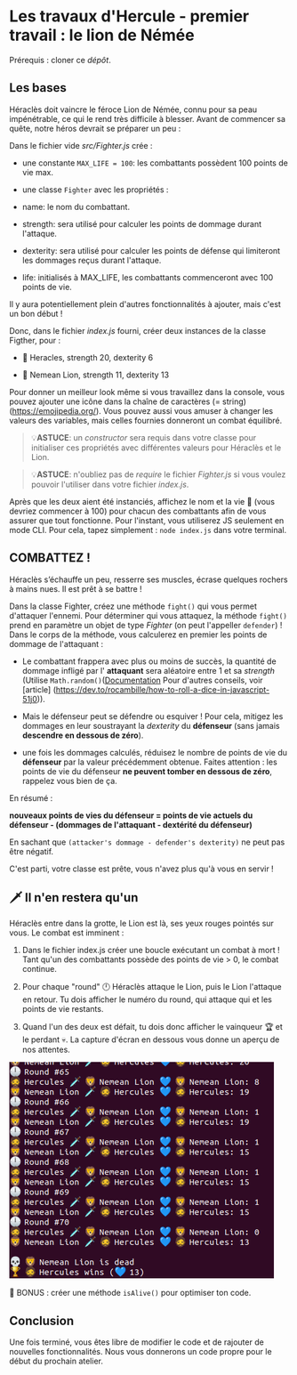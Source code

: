 # Les travaux d'Hercule - premier travail : le lion de Némée

Prérequis : cloner ce _dépôt_.

## Les bases

Héraclès doit vaincre le féroce Lion de Némée, connu pour sa peau impénétrable, ce qui le rend très difficile à blesser. Avant de commencer sa quête, notre héros devrait se préparer un peu :

Dans le fichier vide _src/Fighter.js_ crée :

- une constante `MAX_LIFE = 100`: les combattants possèdent 100 points de vie max.

- une classe `Fighter` avec les propriétés :
- name: le nom du combattant.
- strength: sera utilisé pour calculer les points de dommage durant l'attaque.
- dexterity: sera utilisé pour calculer les points de défense qui limiteront les dommages reçus durant l'attaque.
- life: initialisés à MAX_LIFE, les combattants commenceront avec 100 points de vie.

Il y aura potentiellement plein d'autres fonctionnalités à ajouter, mais c'est un bon début !

Donc, dans le fichier _index.js_ fourni, créer deux instances de la classe Figther, pour :

- 🧔 Heracles, strength 20, dexterity 6

- 🦁 Nemean Lion, strength 11, dexterity 13

Pour donner un meilleur look même si vous travaillez dans la console, vous pouvez ajouter une icône dans la chaîne de caractères (= string) (https://emojipedia.org/).
Vous pouvez aussi vous amuser à changer les valeurs des variables, mais celles fournies donneront un combat équilibré.

> 💡**ASTUCE**: un _constructor_ sera requis dans votre classe pour initialiser ces propriétés avec différentes valeurs pour Héraclès et le Lion.

> 💡**ASTUCE**: n'oubliez pas de _require_ le fichier _Fighter.js_ si vous voulez pouvoir l'utiliser dans votre fichier _index.js_.

Après que les deux aient été instanciés, affichez le nom et la vie 💙 (vous devriez commencer à 100) pour chacun des combattants afin de vous assurer que tout fonctionne. Pour l'instant, vous utiliserez JS seulement en mode CLI.
Pour cela, tapez simplement : `node index.js` dans votre terminal.

## COMBATTEZ !

Héraclès s’échauffe un peu, resserre ses muscles, écrase quelques rochers à mains nues. Il est prêt à se battre !

Dans la classe Fighter, créez une méthode `fight()` qui vous permet d'attaquer l'ennemi. Pour déterminer qui vous attaquez, la méthode `fight()` prend en paramètre un objet de type _Fighter_ (on peut l'appeller `defender`) ! Dans le corps de la méthode, vous calculerez en premier les points de dommage de l'attaquant :

- Le combattant frappera avec plus ou moins de succès, la quantité de dommage infligé par l' **attaquant** sera aléatoire entre 1 et sa _strength_ (Utilise `Math.random()`([Documentation](https://developer.mozilla.org/en-US/docs/Web/JavaScript/Reference/Global_Objects/Math/random) Pour d'autres conseils, voir [article] (https://dev.to/rocambille/how-to-roll-a-dice-in-javascript-51j0)).

- Mais le défenseur peut se défendre ou esquiver ! Pour cela, mitigez les dommages en leur soustrayant la _dexterity_ du **défenseur** (sans jamais **descendre en dessous de zéro**).

- une fois les dommages calculés, réduisez le nombre de points de vie du **défenseur** par la valeur précédemment obtenue. Faites attention : les points de vie du défenseur **ne peuvent tomber en dessous de zéro**, rappelez vous bien de ça.

En résumé :

**nouveaux points de vies du défenseur = points de vie actuels du défenseur - (dommages de l'attaquant - dextérité du défenseur)**

En sachant que `(attacker's dommage - defender's dexterity)` ne peut pas être négatif.

C'est parti, votre classe est prête, vous n'avez plus qu'à vous en servir !

## 🗡️ Il n'en restera qu'un

Héraclès entre dans la grotte, le Lion est là, ses yeux rouges pointés sur vous. Le combat est imminent :

1. Dans le fichier index.js créer une boucle exécutant un combat à mort ! Tant qu'un des combattants possède des points de vie > 0, le combat continue.

2. Pour chaque "round" 🕛 Héraclès attaque le Lion, puis le Lion l'attaque en retour. Tu dois afficher le numéro du round, qui attaque qui et les points de vie restants.

3. Quand l'un des deux est défait, tu dois donc afficher le vainqueur 🏆 et le perdant 💀. La capture d'écran en dessous vous donne un aperçu de nos attentes.

![instructions](instructions.png)

🎁 BONUS : créer une méthode `isAlive()` pour optimiser ton code.

## Conclusion

Une fois terminé, vous êtes libre de modifier le code et de rajouter de nouvelles fonctionnalités. Nous vous donnerons un code propre pour le début du prochain atelier.

